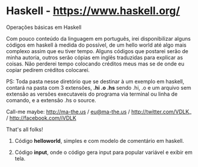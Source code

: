 Haskell - https://www.haskell.org/
=======
Operações básicas em Haskell

Com pouco conteúdo da linguagem em português, irei disponibilizar alguns códigos em haskell à medida do possível, de um hello world até algo mais complexo assim que eu tiver tempo. Alguns códigos que postarei serão de minha autoria, outros serão cópias em inglês traduzidas para explicar as coisas. Não perderei tempo colocando créditos meus mas se de onde eu copiar pedirem créditos colocarei.

PS: Toda pasta nesse diretório que se destinar à um exemplo em haskell, contará na pasta com 3 extensões, **.hi .o .hs** sendo .hi, .o e um arquivo sem extensão as versões executaveis do programa via terminal ou linha de comando, e a extensão .hs o source.

Call-me maybe: http://ma-the.us / eu@ma-the.us / http://twitter.com/VDLK_ / http://facebook.com/iVDLK

That's all folks!

1. Código **helloworld**, simples e com modelo de comentário em haskell.

2. Código **input**, onde o código gera input para popular variável e exibir em tela.